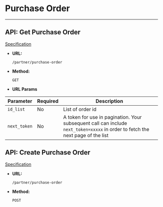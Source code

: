 # Purchase Order
---

## API: Get Purchase Order

[Specification](https://s2-api.ventmere.io/swagger-ui/#/partner/query_purchase_orders)

* **URL:**

    `/partner/purchase-order`

* **Method:**

    `GET`

* **URL Params**

| Parameter | Required | Description |
| ------ | ------ | ----- |
| `id_list` | No | List of order id |
| `next_token` | No | A token for use in pagination. Your subsequent call can include `next_token=xxxxx` in order to fetch the next page of the list |


## API: Create Purchase Order

[Specification](https://s2-api.ventmere.io/swagger-ui/#/partner/create_purchase_order)

* **URL:**

    `/partner/purchase-order`

* **Method:**

    `POST`